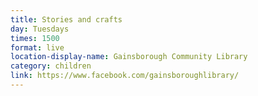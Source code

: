```yaml
---
title: Stories and crafts
day: Tuesdays
times: 1500
format: live
location-display-name: Gainsborough Community Library
category: children
link: https://www.facebook.com/gainsboroughlibrary/
---
```


